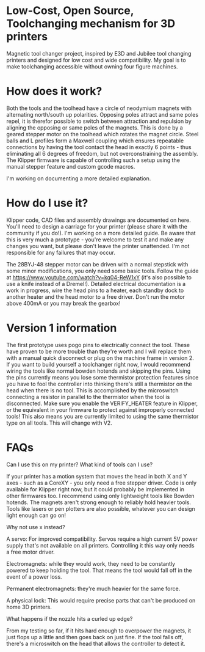 # Low-Cost, Open Source, Toolchanging mechanism for 3D printers

Magnetic tool changer project, inspired by E3D and Jubilee tool changing printers and designed for low cost and wide compatibility. My goal is to make toolchanging accessible without owning four figure machines.

# How does it work?

Both the tools and the toolhead have a circle of neodymium magnets with alternating north/south up polarities. Opposing poles attract and same poles repel, it is therefor possible to switch between attraction and repulsion by aligning the opposing or same poles of the magnets. This is done by a geared stepper motor on the toolhead which rotates the magnet circle. Steel balls and L profiles form a Maxwell coupling which ensures repeatable connections by having the tool contact the head in exactly 6 points - thus eliminating all 6 degrees of freedom, but not overconstraining the assembly.
The Klipper firmware is capable of controlling such a setup using the manual stepper feature and custom gcode macros.

I'm working on documenting a more detailed explanation.

# How do I use it?

Klipper code, CAD files and assembly drawings are documented on here. You'll need to design a carriage for your printer (please share it with the community if you do!). I'm working on a more detailed guide. Be aware that this is very much a prototype - you're welcome to test it and make any changes you want, but please don't leave the printer unattended. I'm not responsible for any failures that may occur.

The 28BYJ-48 stepper motor can be driven with a normal stepstick with some minor modifications, you only need some basic tools. Follow the guide at https://www.youtube.com/watch?v=kq04-ReW1xY (it's also possible to use a knife instead of a Dremel!). Detailed electrical documentation is a work in progress, wire the head pins to a heater, each standby dock to another heater and the head motor to a free driver. Don't run the motor above 400mA or you may break the gearbox!

# Version 1 information

The first prototype uses pogo pins to electrically connect the tool. These have proven to be more trouble than they're worth and I will replace them with a manual quick disconnect or plug on the machine frame in version 2. If you want to build yourself a toolchanger right now, I would recommend wiring the tools like normal bowden hotends and skipping the pins.
Using the pins currently means you lose some thermistor protection features since you have to fool the controller into thinking there's still a thermistor on the head when there is no tool. This is accomplished by the microswitch connecting a resistor in parallel to the thermistor when the tool is disconnected. Make sure you enable the VERIFY_HEATER feature in Klipper, or the equivalent in your firmware to protect against improperly connected tools! This also means you are currently limited to using the same thermistor type on all tools. This will change with V2.

# FAQs

Can I use this on my printer? What kind of tools can I use?

If your printer has a motion system that moves the head in both X and Y axes - such as a CoreXY - you only need a free stepper driver. Code is only available for Klipper right now, but it could probably be implemented in other firmwares too.
I recommend using only lightweight tools like Bowden hotends. The magnets aren't strong enough to reliably hold heavier tools. Tools like lasers or pen plotters are also possible, whatever you can design light enough can go on!

Why not use x instead?

A servo: For improved compatibility. Servos require a high current 5V power supply that's not available on all printers. Controlling it this way only needs a free motor driver.

Electromagnets: while they would work, they need to be constantly powered to keep holding the tool. That means the tool would fall off in the event of a power loss.

Permanent electromagnets: they're much heavier for the same force.

A physical lock: This would require precise parts that can't be produced on home 3D printers.

What happens if the nozzle hits a curled up edge?

From my testing so far, if it hits hard enough to overpower the magnets, it just flops up a little and then goes back on just fine. If the tool falls off, there's a microswitch on the head that allows the controller to detect it.
